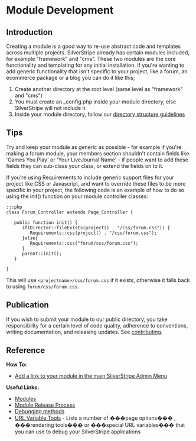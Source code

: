 # Module Development

## Introduction

Creating a module is a good way to re-use abstract code and templates across multiple projects. SilverStripe already has
certain modules included, for example "framework" and "cms". These two modules are the core functionality and
templating for any initial installation. If you're wanting to add generic functionality that isn't specific to your
project, like a forum, an ecommerce package or a blog you can do it like this;

1.  Create another directory at the root level (same level as "framework" and "cms")
2.  You must create an _config.php inside your module directory, else SilverStripe will not include it
3.  Inside your module directory, follow our [directory structure guidelines](/topics/directory-structure#module_structure)

## Tips

Try and keep your module as generic as possible - for example if you're making a forum module, your members section
shouldn't contain fields like 'Games You Play' or 'Your LiveJournal Name' - if people want to add these fields they can
sub-class your class, or extend the fields on to it.

If you're using Requirements to include generic support files for your project like CSS or Javascript, and want to
override these files to be more specific in your project, the following code is an example of how to do so using the
init() function on your module controller classes:

	:::php
	class Forum_Controller extends Page_Controller {
	
	   public function init() {
	      if(Director::fileExists(project() . "/css/forum.css")) {
	         Requirements::css(project() . "/css/forum.css");
	      }else{
	         Requirements::css("forum/css/forum.css");
	      }
	      parent::init();	
	   }
	
	}


This will use `<projectname>/css/forum.css` if it exists, otherwise it falls back to using `forum/css/forum.css`.

## Publication

If you wish to submit your module to our public directory, you take responsibility for a certain level of code quality,
adherence to conventions, writing documentation, and releasing updates. See [contributing](/misc/contributing).

## Reference

**How To:**

*  [Add a link to your module in the main SilverStripe Admin Menu](/reference/leftandmain)

**Useful Links:**

*  [Modules](modules)
*  [Module Release Process](module-release-process)
*  [Debugging methods](/topics/debugging)
*  [URL Variable Tools](/reference/urlvariabletools) - Lists a number of ���page options��� , ���rendering tools��� or ���special
URL variables��� that you can use to debug your SilverStripe applications
